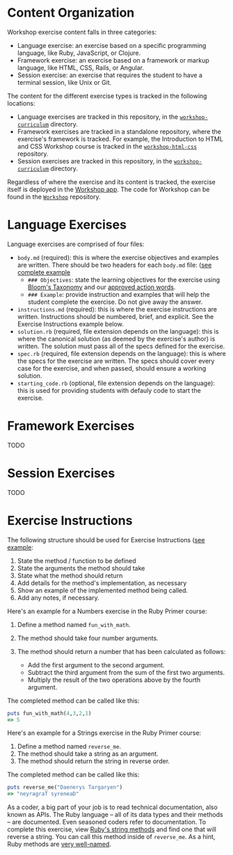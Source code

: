 # Content Organization

Workshop exercise content falls in three categories:

- Language exercise: an exercise based on a specific programming language, like Ruby, JavaScript, or Clojure.
- Framework exercise: an exercise based on a framework or markup language, like HTML, CSS, Rails, or Angular.
- Session exercise: an exercise that requires the student to have a terminal session, like Unix or Git.

The content for the different exercise types is tracked in the following locations:

- Language exercises are tracked in this repository, in the [`workshop-curriculum`](https://github.com/Bloc/curriculum/tree/master/workshop-curriculum) directory.
- Framework exercises are tracked in a standalone repository, where the exercise's framework is tracked. For example, the Introduction to HTML and CSS Workshop course is tracked in the [`workshop-html-css`](https://github.com/Bloc/workshop-html-css) repository.
- Session exercises are tracked in this repository, in the [`workshop-curriculum`](https://github.com/Bloc/curriculum/tree/master/workshop-curriculum) directory.

Regardless of where the exercise and its content is tracked, the exercise itself is deployed in the [Workshop app](https://workshop.bloc.io). The code for Workshop can be found in the [`Workshop`](https://github.com/Bloc/workshop) repository.

# Language Exercises

Language exercises are comprised of four files:
- `body.md` (required): this is where the exercise objectives and examples are written. There should be two headers for each `body.md` file: ([see complete example](https://github.com/Bloc/curriculum/blob/master/workshop-curriculum/courses/ruby-primer/03-level-conditionals/01-if/body.md)
    - `### Objectives`: state the learning objectives for the exercise using [Bloom's Taxonomy](https://cft.vanderbilt.edu/guides-sub-pages/blooms-taxonomy/) and our [approved action words](https://docs.google.com/spreadsheets/d/1yy7IwVvNZoPNb-u-HTYwg4tIStg4z6oSmhRMsHWTerc/edit#gid=350932233).
    - `### Example`: provide instruction and examples that will help the student complete the exercise. Do not give away the answer.
- `instructions.md` (required): this is where the exercise instructions are written. Instructions should be numbered, brief, and explicit. See the Exercise Instructions example below.
- `solution.rb` (required, file extension depends on the language): this is where the canonical solution (as deemed by the exercise's author) is written. The solution must pass all of the specs defined for the exercise.
- `spec.rb` (required, file extension depends on the language): this is where the specs for the exercise are written. The specs should cover every case for the exercise, and when passed, should ensure a working solution.
- `starting_code.rb` (optional, file extension depends on the language): this is used for providing students with defauly code to start the exercise.

# Framework Exercises

TODO

# Session Exercises

TODO

# Exercise Instructions

The following structure should be used for Exercise Instructions ([see example](https://github.com/Bloc/curriculum/blob/master/workshop-curriculum/courses/ruby-primer/03-level-conditionals/01-if/body.md#exercise):

1. State the method / function to be defined
2. State the arguments the method should take
3. State what the method should return
4. Add details for the method's implementation, as necessary
5. Show an example of the implemented method being called.
6. Add any notes, if necessary.

Here's an example for a Numbers exercise in the Ruby Primer course:

1. Define a method named `fun_with_math`.
2. The method should take four number arguments.
3. The method should return a number that has been calculated as follows:

    - Add the first argument to the second argument.
    - Subtract the third argument from the sum of the first two arguments.
    - Multiply the result of the two operations above by the fourth argument.

The completed method can be called like this:

```ruby
puts fun_with_math(4,3,2,1)
=> 5
```

Here's an example for a Strings exercise in the Ruby Primer course:

1. Define a method named `reverse_me`.
2. The method should take a string as an argument.
3. The method should return the string in reverse order.

The completed method can be called like this:

```ruby
puts reverse_me("Daenerys Targaryen")
=> "neyragraT syreneaD"
```

As a coder, a big part of your job is to read technical documentation, also known as APIs. The Ruby language – all of its data types and their methods – are documented. Even seasoned coders refer to documentation. To complete this exercise, view [Ruby's string methods](http://ruby-doc.org/core-2.2.0/String.html) and find one that will reverse a string. You can call this method inside of `reverse_me`. As a hint, Ruby methods are [very well-named](http://ruby-doc.org/core-2.2.0/String.html#method-i-reverse).
